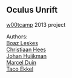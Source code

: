 Oculus Unrift
-------------

[w00tcamp](http://w00tcamp.nl) 2013 project

Authors:  
[Boaz Leskes](https://github.com/bleskes)  
[Christiaan Hees](https://github.com/chees)  
[Johan Huijkman](https://github.com/huijkman)  
[Marcel Duin](https://github.com/marcelduin)  
[Taco Ekkel](https://github.com/tacoe)  

